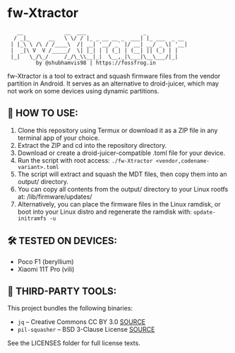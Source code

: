 # fw-Xtractor
```
   __             __  ___                  _
  / _|_      __   \ \/ / |_ _ __ __ _  ___| |_ ___  _ __
 | |_\ \ /\ / /____\  /| __| '__/ _` |/ __| __/ _ \| '__|
 |  _|\ V  V /_____/  \| |_| | | (_| | (__| || (_) | |
 |_|   \_/\_/     /_/\_\\__|_|  \__,_|\___|\__\___/|_|
         by @shubhamvis98 | https://fossfrog.in
```
fw-Xtractor is a tool to extract and squash firmware files from the vendor partition in Android. It serves as an alternative to droid-juicer, which may not work on some devices using dynamic partitions.

## 🚀 HOW TO USE:
1. Clone this repository using Termux or download it as a ZIP file in any terminal app of your choice.
2. Extract the ZIP and cd into the repository directory.
3. Download or create a droid-juicer-compatible .toml file for your device.
4. Run the script with root access: `./fw-Xtractor <vendor,codename-variant>.toml`
5. The script will extract and squash the MDT files, then copy them into an output/ directory.
6. You can copy all contents from the output/ directory to your Linux rootfs at: /lib/firmware/updates/
7. Alternatively, you can place the firmware files in the Linux ramdisk, or boot into your Linux distro and regenerate the ramdisk with: `update-initramfs -u`

## 🛠️ TESTED ON DEVICES:
- Poco F1 (beryllium)
- Xiaomi 11T Pro (vili)

## 📜 THIRD-PARTY TOOLS:

This project bundles the following binaries:

- `jq` – Creative Commons CC BY 3.0 [SOURCE](https://github.com/jqlang/jq)
- `pil-squasher` – BSD 3-Clause License [SOURCE](https://github.com/linux-msm/pil-squasher)

See the LICENSES folder for full license texts.

